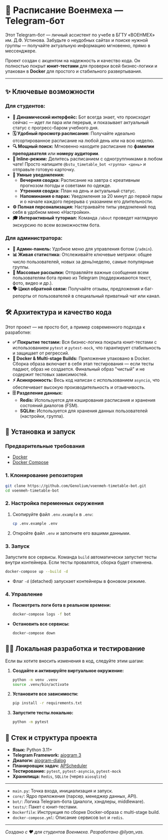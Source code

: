 # 🤖 Расписание Военмеха — Telegram-бот

Этот Telegram-бот — личный ассистент по учебе в БГТУ «ВОЕНМЕХ» им. Д.Ф. Устинова. Забудьте о неудобных сайтах и поиске нужной группы — получайте актуальную информацию мгновенно, прямо в мессенджере.

Проект создан с акцентом на надежность и качество кода. Он полностью покрыт **юнит-тестами** для проверки всей бизнес-логики и упакован в **Docker** для простого и стабильного развертывания.

---

## ✨ Ключевые возможности

### Для студентов:

- **🚀 Динамический интерфейс:** Бот всегда знает, что происходит сейчас — идет ли пара или перерыв, и показывает актуальный статус с прогресс-баром учебного дня.
- **🗓️ Удобный просмотр расписания:** Получайте идеально отсортированное расписание на любой день или на всю неделю.
- **🔍 Мощный поиск:** Мгновенно находите расписание по **фамилии преподавателя** или **номеру аудитории**.
- **📲 Inline-режим:** Делитесь расписанием с одногруппниками в любом чате! Просто напишите `@bstu_timetable_bot <группа> <день>` и отправьте готовую карточку.
- **🔔 Умные уведомления:**
  - **Вечерняя сводка:** Расписание на завтра с креативным прогнозом погоды и советами по одежде.
  - **Утренняя сводка:** План на день и актуальный статус.
  - **Напоминания о парах:** Уведомления за 20 минут до первой пары и о начале каждого перерыва с указанием его длительности.
- **⚙️ Полная персонализация:** Настраивайте типы уведомлений под себя в удобном меню «Настройки».
- **🎓 Интерактивный туториал:** Команда `/about` проведет наглядную экскурсию по всем возможностям бота.

### Для администратора:

- **👑 Админ-панель:** Удобное меню для управления ботом (`/admin`).
- **📊 Живая статистика:** Отслеживайте ключевые метрики: общее число пользователей, новых за день/неделю, самые популярные группы.
- **📣 Массовые рассылки:** Отправляйте важные сообщения всем пользователям бота прямо из Telegram (поддерживаются текст, фото, видео и др.).
- **🗣️ Цикл обратной связи:** Получайте отзывы, предложения и баг-репорты от пользователей в специальный приватный чат или канал.

## 🛠️ Архитектура и качество кода

Этот проект — не просто бот, а пример современного подхода к разработке:

- **✅ Покрытие тестами:** Вся бизнес-логика покрыта юнит-тестами с использованием `pytest` и `pytest-mock`, что гарантирует стабильность и защищает от регрессий.
- **🐳 Docker & Multi-stage Builds:** Приложение упаковано в Docker. Сборка образа включает в себя этап тестирования — если тесты падают, образ не создается. Финальный образ "чистый" и не содержит тестовых зависимостей.
- **⚡ Асинхронность:** Весь код написан с использованием `asyncio`, что обеспечивает высокую производительность и отзывчивость.
- **🗄️ Разделение данных:**
  - **Redis:** Используется для кэширования расписания и хранения состояний диалогов (FSM).
  - **SQLite:** Используется для хранения данных пользователей (настройки, группа).

## 🚀 Установка и запуск

### Предварительные требования

- [Docker](https://www.docker.com/get-started)
- [Docker Compose](https://docs.docker.com/compose/install/)

### 1. Клонирование репозитория

```bash
git clone https://github.com/Genolium/voenmeh-timetable-bot.git
cd voenmeh-timetable-bot
```

### 2. Настройка переменных окружения

1.  Скопируйте файл `.env.example` в `.env`:
    ```bash
    cp .env.example .env
    ```
2.  Откройте файл `.env` и заполните его вашими данными.

### 3. Запуск

Запустите все сервисы. Команда `build` автоматически запустит тесты внутри контейнера. Если тесты провалятся, сборка будет отменена.

```bash
docker-compose up --build -d
```

- Флаг `-d` (detached) запускает контейнеры в фоновом режиме.

### 4. Управление

- **Посмотреть логи бота в реальном времени:**
  ```bash
  docker-compose logs -f bot
  ```
- **Остановить все сервисы:**
  ```bash
  docker-compose down
  ```

## 👨‍💻 Локальная разработка и тестирование

Если вы хотите вносить изменения в код, следуйте этим шагам:

1.  **Создайте и активируйте виртуальное окружение:**
    ```bash
    python -m venv .venv
    source .venv/bin/activate
    ```
2.  **Установите все зависимости:**
    ```bash
    pip install -r requirements.txt
    ```
3.  **Запустите тесты локально:**
    ```bash
    python -m pytest
    ```

## 📂 Стек и структура проекта

- **Язык:** Python 3.11+
- **Telegram Framework:** [aiogram 3](https://github.com/aiogram/aiogram)
- **Диалоги:** [aiogram-dialog](https://github.com/Tishka17/aiogram_dialog)
- **Планировщик задач:** [APScheduler](https://github.com/agronholm/apscheduler)
- **Тестирование:** `pytest`, `pytest-asyncio`, `pytest-mock`
- **Хранилища:** `Redis`, `SQLite` (через `aiosqlite`)

---

- `main.py`: Точка входа, инициализация и запуск.
- `core/`: Ядро приложения (парсер, менеджер данных, API).
- `bot/`: Логика Telegram-бота (диалоги, хэндлеры, middleware).
- `tests/`: Пакет с юнит-тестами.
- `Dockerfile`: Инструкция по сборке Docker-образа с multi-stage build.
- `docker-compose.yml`: Описание сервисов `bot` и `redis`.

---

_Создано с ❤️ для студентов Военмеха. Разработано @ilyan_vas._
